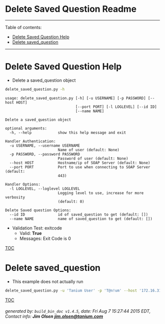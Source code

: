 Delete Saved Question Readme
===========================

---------------------------
<a name='toc'>Table of contents:</a>

  * [Delete Saved Question Help](#user-content-delete-saved-question-help)
  * [Delete saved_question](#user-content-delete-saved_question)

---------------------------

# Delete Saved Question Help

  * Delete a saved_question object

```bash
delete_saved_question.py -h
```

```
usage: delete_saved_question.py [-h] [-u USERNAME] [-p PASSWORD] [--host HOST]
                                [--port PORT] [-l LOGLEVEL] [--id ID]
                                [--name NAME]

Delete a saved_question object

optional arguments:
  -h, --help            show this help message and exit

Handler Authentication:
  -u USERNAME, --username USERNAME
                        Name of user (default: None)
  -p PASSWORD, --password PASSWORD
                        Password of user (default: None)
  --host HOST           Hostname/ip of SOAP Server (default: None)
  --port PORT           Port to use when connecting to SOAP Server (default:
                        443)

Handler Options:
  -l LOGLEVEL, --loglevel LOGLEVEL
                        Logging level to use, increase for more verbosity
                        (default: 0)

Delete Saved question Options:
  --id ID               id of saved_question to get (default: [])
  --name NAME           name of saved_question to get (default: [])
```

  * Validation Test: exitcode
    * Valid: **True**
    * Messages: Exit Code is 0



[TOC](#user-content-toc)


# Delete saved_question

  * This example does not actually run

```bash
delete_saved_question.py -u 'Tanium User' -p 'T@n!um' --host '172.16.31.128' --loglevel 1 --id 123456
```



[TOC](#user-content-toc)


###### generated by: `build_bin_doc v1.4.5`, date: Fri Aug  7 15:27:44 2015 EDT, Contact info: **Jim Olsen <jim.olsen@tanium.com>**
